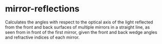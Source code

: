 # mirror-reflections
Calculates the angles with respect to the optical axis of the light reflected from the front and back surfaces of multiple mirrors in a straight line, as seen from in front of the first mirror, given the front and back wedge angles and refractive indices of each mirror.
